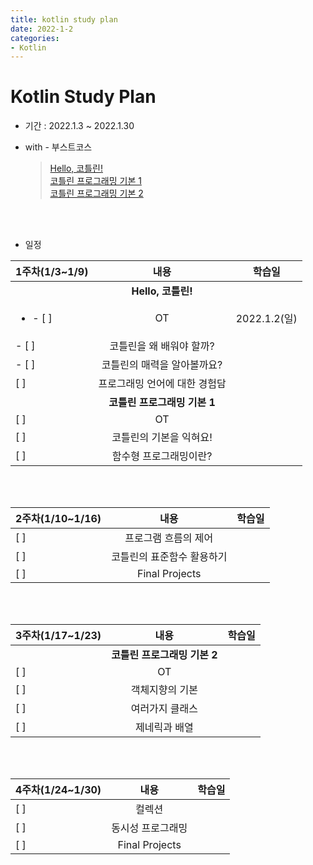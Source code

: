 ```yaml
---
title: kotlin study plan
date: 2022-1-2
categories:
- Kotlin
---
```


# Kotlin Study Plan  
- 기간 : 2022.1.3 ~ 2022.1.30  

- with - 부스트코스
  > [Hello, 코틀린!](https://www.boostcourse.org/mo001)  
  > [코틀린 프로그래밍 기본 1](https://www.boostcourse.org/mo132)  
  > [코틀린 프로그래밍 기본 2](https://www.boostcourse.org/mo234)  

<br>
<br>

- 일정  


|1주차(1/3~1/9)|내용|학습일|
|---|:---:|:-----------:|
||**Hello, 코틀린!**||
|<ul><li>- [ ] </li></ul>|OT|2022.1.2(일)|
|- [ ] |코틀린을 왜 배워야 할까?||
|- [ ] |코틀린의 매력을 알아볼까요?||
| [ ] |프로그래밍 언어에 대한 경험담||
||**코틀린 프로그래밍 기본 1**||
| [ ] |OT||
| [ ] |코틀린의 기본을 익혀요!||
| [ ] |함수형 프로그래밍이란?||  

<br>  
<br>  
  
|2주차(1/10~1/16)|내용|학습일|
|---|:---:|:-----------:|
| [ ] |프로그램 흐름의 제어||
| [ ] |코틀린의 표준함수 활용하기||
| [ ] |Final Projects||

<br>  
<br>  

|3주차(1/17~1/23)|내용|학습일|
|---|:---:|:---:|
||**코틀린 프로그래밍 기본 2**||
| [ ] |OT||
| [ ] |객체지향의 기본||
| [ ] |여러가지 클래스||
| [ ] |제네릭과 배열||

<br>
<br>  

|4주차(1/24~1/30)|내용|학습일|
|---|:---:|:---:|
| [ ] |컬렉션||
| [ ] |동시성 프로그래밍||
| [ ] |Final Projects||